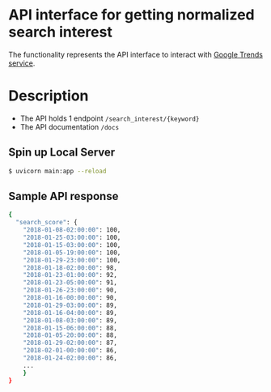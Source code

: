 # API interface for getting normalized search interest
The functionality represents the API interface to interact with [Google Trends service](https://trends.google.com/trends/?geo=HU). 

# Description
- The API holds 1 endpoint `/search_interest/{keyword}`
- The API documentation `/docs`

## Spin up Local Server
```bash
$ uvicorn main:app --reload 
```

## Sample API response
```bash
{
  "search_score": {
    "2018-01-08-02:00:00": 100,
    "2018-01-25-03:00:00": 100,
    "2018-01-15-03:00:00": 100,
    "2018-01-05-19:00:00": 100,
    "2018-01-29-23:00:00": 100,
    "2018-01-18-02:00:00": 98,
    "2018-01-23-01:00:00": 92,
    "2018-01-23-05:00:00": 91,
    "2018-01-26-23:00:00": 90,
    "2018-01-16-00:00:00": 90,
    "2018-01-29-03:00:00": 89,
    "2018-01-16-04:00:00": 89,
    "2018-01-08-03:00:00": 89,
    "2018-01-15-06:00:00": 88,
    "2018-01-05-20:00:00": 88,
    "2018-01-29-02:00:00": 87,
    "2018-02-01-00:00:00": 86,
    "2018-01-24-02:00:00": 86,
    ...
    }
}
```

